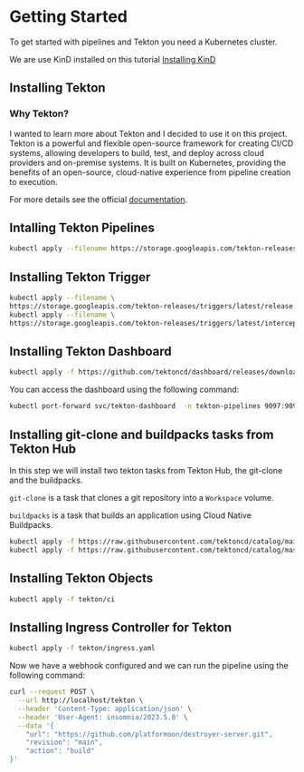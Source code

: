 # Getting Started

To get started with pipelines and Tekton you need a Kubernetes cluster.

We are use KinD installed on this tutorial [Installing KinD](../../tutorials/index.md)

## Installing Tekton

### Why Tekton?

I wanted to learn more about Tekton and I decided to use it on this project. Tekton is a powerful and flexible open-source framework for creating CI/CD systems, allowing developers to build, test, and deploy across cloud providers and on-premise systems. It is built on Kubernetes, providing the benefits of an open-source, cloud-native experience from pipeline creation to execution.


For more details see the official [documentation](https://tekton.dev/docs/concepts/overview/).

## Intalling Tekton Pipelines

```bash
kubectl apply --filename https://storage.googleapis.com/tekton-releases/pipeline/latest/release.yaml
```

## Installing Tekton Trigger

```bash
kubectl apply --filename \
https://storage.googleapis.com/tekton-releases/triggers/latest/release.yaml
kubectl apply --filename \
https://storage.googleapis.com/tekton-releases/triggers/latest/interceptors.yaml
```

## Installing Tekton Dashboard

```bash
kubectl apply -f https://github.com/tektoncd/dashboard/releases/download/v0.33.0/release.yaml
```

You can access the dashboard using the following command:

```bash
kubectl port-forward svc/tekton-dashboard  -n tekton-pipelines 9097:9097
```

## Installing git-clone and buildpacks tasks from Tekton Hub

In this step we will install two tekton tasks from Tekton Hub, the git-clone and the buildpacks.

`git-clone` is a task that clones a git repository into a `Workspace` volume.

`buildpacks` is a task that builds an application using Cloud Native Buildpacks.


```bash
kubectl apply -f https://raw.githubusercontent.com/tektoncd/catalog/main/task/git-clone/0.9/git-clone.yaml
kubectl apply -f https://raw.githubusercontent.com/tektoncd/catalog/master/task/buildpacks/0.6/buildpacks.yaml
```

## Installing Tekton Objects

```bash
kubectl apply -f tekton/ci
```

## Installing Ingress Controller for Tekton

```bash
kubectl apply -f tekton/ingress.yaml
```

Now we have a webhook configured and we can run the pipeline using the following command:

```bash
curl --request POST \
  --url http://localhost/tekton \
  --header 'Content-Type: application/json' \
  --header 'User-Agent: insomnia/2023.5.8' \
  --data '{
	"url": "https://github.com/platformoon/destroyer-server.git",
	"revision": "main",
	"action": "build"
}'
```